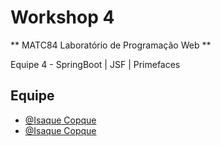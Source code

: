 
# Workshop 4 

** MATC84 Laboratório de Programação Web **

Equipe 4  - SpringBoot | JSF | Primefaces


## Equipe

- [@Isaque Copque](https://www.github.com/)
- [@Isaque Copque](https://www.github.com/IsaqueCopque)

